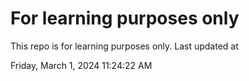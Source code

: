 # For learning purposes only
This repo is for learning purposes only.
Last updated at

Friday, March 1, 2024 11:24:22 AM

